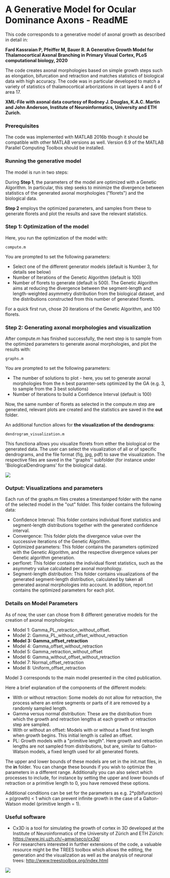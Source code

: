# A Generative Model for Ocular Dominance Axons - ReadME

This code corresponds to a generative model of axonal growth as described in detail in: 

**Fard Kassraian P, Pfeiffer M, Bauer R. A Generative Growth Model for Thalamocortical Axonal Branching in Primary Visual Cortex, PLoS computational biology, 2020**

The code creates axonal morphologies based on simple growth steps such as elongation, bifurcation and retraction and
matches statistics of biological data with high accuracy. The code was in particular developed to match
a variety of statistics of thalamocortical arborizations in cat layers 4 and 6 of area 17.



**XML-File with axonal data courtesy of Rodney J. Douglas, K.A.C. Martin and John Anderson, Institute of Neuroinformatics, University and ETH Zurich.**

### Prerequisites

The code was implemented with MATLAB 2016b though it should be compatible with other MATLAB versions as well.
Version 6.9 of the MATLAB Parallel Computing Toolbox should be installed.

### Running the generative model

The model is run in two steps:

During **Step 1**, the parameters of the model are optimized with a Genetic Algorithm.
In particular, this step seeks to minimize the divergence between statistics of the generated axonal morphologies ("florets") and the biological data. 

**Step 2** employs the optimized parameters, and samples from these to generate florets and plot the results and save the relevant statistics.

### Step 1: Optimization of the model

Here, you run the optimization of the model with:

```
compute.m
```

You are prompted to set the following parameters:

* Select one of the different generator models (default is Number 3, for details see below)
* Number of Iterations of the Genetic Algorithm (default is 100)
* Number of florets to generate (default is 500). The Genetic Algorithm aims at reducing the divergence between
the segment-length and length-weighted asymmetry distribution from the biological dataset, and the distributions constructed from this number of generated florets. 

For a quick first run, chose 20 iterations of the Genetic Algorithm, and 100 florets.

### Step 2: Generating axonal morphologies and visualization

After compute.m has finished successfully, the next step is to sample from the optimized parameters to generate
axonal morphologies, and plot the results with:

```
graphs.m
```

You are prompted to set the following parameters:

* The number of solutions to plot - here, you set to generate axonal morphologies from the n best
paramter-sets optimized by the GA (e.g. 3, to sample from the 3 best solutions)
* Number of Iterations to build a Confidence Interval (default is 100)

Now, the same number of florets as selected in the compute.m step are generated, relevant plots are created and the statistics are saved in the **out** folder.

An additional function allows for **the visualization of the dendrograms**:

```
dendrogram_visualization.m
```
This functiona allows you visualize florets from either the biological or the generated data. The user
can select the visualization of all or of specific dendrograms, and the file format (fig, jpg, pdf) to save
the visualization. The respective files are saved in the ''graphs'' subfolder (for instance under 'BiologicalDendrograms'
for the biological data).

![](https://github.com/Pegahka/Florets/blob/master/Dendro.png)

### Output: Visualizations and parameters

Each run of the graphs.m files creates a timestamped folder with the name of the selected model in the "out" folder.
This folder contains the following data:

* Confidence Interval: This folder contains individual floret statistics and segment-length distributions together with the generated confidence interval.
* Convergence: This folder plots the divergence value over the successive iterations of the Genetic Algorithm.
* Optimized parameters: This folder contains the parameters optimized with the Genetic Algorithm, and the respective divergence values per Genetic algorithm generation.
* perfloret: This folder contains the individual floret statistics, such as the asymmetry value calculated per axonal morphology.
* Segment-length distribution: This folder contains visualizations of the generated segment-length distribution, calculated by taken all generated axonal morphologies into account. In addition, report.txt contains the optimized parameters for each plot.

### Details on Model Parameters

As of now, the user can chose from 8 different generative models for the creation of axonal morphologies:

* Model 1: Gamma_PL_retraction_without_offset.  
* Model 2: Gamma_PL_without_offset_without_retraction 
* **Model 3: Gamma_offset_retraction** 
* Model 4: Gamma_offset_without_retraction 
* Model 5: Gamma_retraction_without_offset 
* Model 6: Gamma_without_offset_without_retraction 
* Model 7: Normal_offset_retraction 
* Model 8: Uniform_offset_retraction 

Model 3 corresponds to the main model presented in the cited publication.

Here a brief explanation of the components of the different models:

- With or without retraction: Some models do not allow for retraction, the process where an entire segments or parts of it are removed by a randomly sampled length.
- Gamma versus normal distribution: These are the distribution from which the growth and retraction lengths at each growth or retraction step are sampled.
- With or without an offset: Models with or without a fixed first length when growth begins. This initial length is called an offset. 
- PL: Growth models with a "primitive length". Here growth and retraction lengths are not sampled from distributions, but are, similar to Galton-Watson models, a fixed length used for all generated florets.


The upper and lower bounds of these models are set in the init.mat files, in the **in** folder. You can change these bounds if you wish to optimize the parameters in a different range. Additionally you can also select which processes to include, for instance by setting the upper and lower bounds of retraction or a primitive length to 0, you have removed these options. 

Additional conditions can be set for the parameters as e.g. 2*p(bifuraction) + p(growth) < 1 which can prevent infinite growth in the case of a Galton-Watson model (primitive length = 1).

### Useful software

* Cx3D is a tool for simulating the growth of cortex in 3D developed at the Institute of Neuroinformatics of the University of Zürich and ETH Zürich: https://www.ini.uzh.ch/~amw/seco/cx3d/
* For researchers interested in further extensions of the code, a valuable resource might be the TREES toolbox which allows the editing, the generation and the visualization as well as the analysis of neuronal trees: http://www.treestoolbox.org/index.html

![](https://github.com/Pegahka/Florets/blob/master/Axon2.png)



